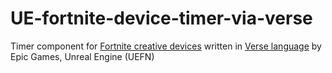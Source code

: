 # UE-fortnite-device-timer-via-verse
Timer component for [Fortnite creative devices](https://fortnite.fandom.com/wiki/Devices_(Creative)) written in [Verse language](https://dev.epicgames.com/documentation/en-us/uefn/verse-language-reference) by Epic Games, Unreal Engine (UEFN)


